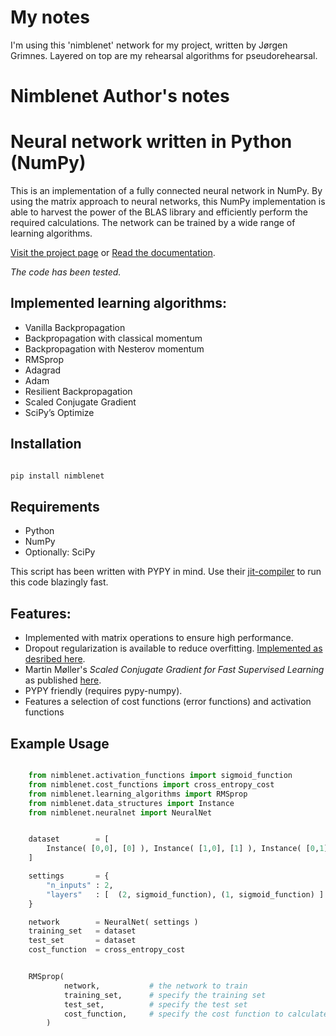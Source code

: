 # My notes

I'm using this 'nimblenet' network for my project, written by Jørgen Grimnes. Layered on top are my rehearsal algorithms for pseudorehearsal.

# Nimblenet Author's notes
# Neural network written in Python (NumPy)

This is an implementation of a fully connected neural network in NumPy. By using the matrix approach to neural networks, this NumPy implementation is able to harvest the power of the BLAS library and efficiently perform the required calculations. The network can be trained by a wide range of learning algorithms.

[Visit the project page](http://jorgenkg.github.io/python-neural-network/) or [Read the documentation](https://nimblenet.readthedocs.io/en/latest/index.html).

*The code has been tested.*

## Implemented learning algorithms:

* Vanilla Backpropagation
* Backpropagation with classical momentum
* Backpropagation with Nesterov momentum
* RMSprop
* Adagrad
* Adam
* Resilient Backpropagation
* Scaled Conjugate Gradient
* SciPy’s Optimize

## Installation

```bash

pip install nimblenet

```

## Requirements

-  Python
-  NumPy
-  Optionally: SciPy

This script has been written with PYPY in mind. Use their [jit-compiler](http://pypy.org/download.html) to run this code blazingly fast.


## Features:

-  Implemented with matrix operations to ensure high performance.
-  Dropout regularization is available to reduce overfitting. [Implemented as desribed here](http://jmlr.org/papers/volume15/srivastava14a/srivastava14a.pdf).
-  Martin Møller's *Scaled Conjugate Gradient for Fast Supervised Learning* as published [here](http://www.sciencedirect.com/science/article/pii/S0893608005800565).
-  PYPY friendly (requires pypy-numpy).
-  Features a selection of cost functions (error functions) and activation functions



## Example Usage

```python

    from nimblenet.activation_functions import sigmoid_function
    from nimblenet.cost_functions import cross_entropy_cost
    from nimblenet.learning_algorithms import RMSprop
    from nimblenet.data_structures import Instance
    from nimblenet.neuralnet import NeuralNet


    dataset        = [
        Instance( [0,0], [0] ), Instance( [1,0], [1] ), Instance( [0,1], [1] ), Instance( [1,1], [0] )
    ]

    settings       = {
        "n_inputs" : 2,
        "layers"   : [  (2, sigmoid_function), (1, sigmoid_function) ]
    }

    network        = NeuralNet( settings )
    training_set   = dataset
    test_set       = dataset
    cost_function  = cross_entropy_cost


    RMSprop(
            network,           # the network to train
            training_set,      # specify the training set
            test_set,          # specify the test set
            cost_function,     # specify the cost function to calculate error
        )

```
